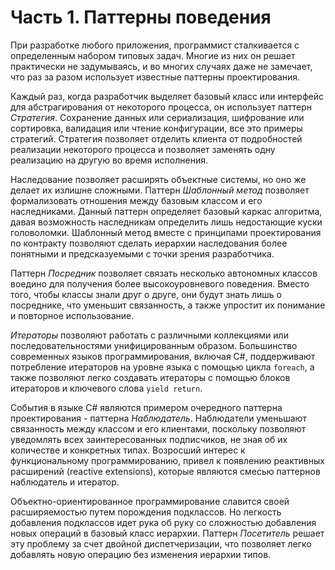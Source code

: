 # Часть 1. Паттерны поведения

При разработке любого приложения, программист сталкивается с определенным набором типовых задач. Многие из них он решает практически не задумываясь, и во многих случаях даже не замечает, что раз за разом использует известные паттерны проектирования.

Каждый раз, когда разработчик выделяет базовый класс или интерфейс для абстрагирования от некоторого процесса, он использует паттерн *Стратегия*. Сохранение данных или сериализация, шифрование или сортировка, валидация или чтение конфигурации, все это примеры стратегий. Стратегия позволяет отделить клиента от подробностей реализации некоторого процесса и позволяет заменять одну реализацию на другую во время исполнения.

Наследование позволяет расширять объектные системы, но оно же делает их излишне сложными. Паттерн *Шаблонный метод* позволяет формализовать отношения между базовым классом и его наследниками. Данный паттерн определяет базовый каркас алгоритма, давая возможность наследникам определить лишь недостающие куски головоломки. Шаблонный метод вместе с принципами проектирования по контракту позволяют сделать иерархии наследования более понятными и предсказуемыми с точки зрения разработчика.

Паттерн *Посредник* позволяет связать несколько автономных классов воедино для получения более высокоуровневого поведения. Вместо того, чтобы классы знали друг о друге, они будут знать лишь о посреднике, что уменьшит связанность, а также упростит их понимание и повторное использование.

*Итераторы* позволяют работать с различными коллекциями или последовательностями унифицированным образом. Большинство современных языков программирования, включая C#, поддерживают потребление итераторов на уровне языка с помощью цикла `foreach`, а также позволяют легко создавать итераторы с помощью блоков итераторов и ключевого слова `yield return`.

События в языке C# являются примером очередного паттерна проектирования - паттерна *Наблюдатель*. Наблюдатели уменьшают связанность между классом и его клиентами, поскольку позволяют уведомлять всех заинтересованных подписчиков, не зная об их количестве и конкретных типах. Возросший интерес к функциональному программированию, привел к появлению реактивных расширений (reactive extensions), которые являются смесью паттернов наблюдатель и итератор.

Объектно-ориентированное программирование славится своей расширяемостью путем порождения подклассов. Но легкость добавления подклассов идет рука об руку со сложностью добавления новых операций в базовый класс иерархии. Паттерн *Посетитель* решает эту проблему за счет двойной диспетчеризации, что позволяет легко добавлять новую операцию без изменения иерархии типов.